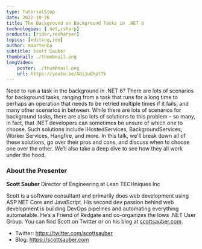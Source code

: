 ```yaml
---
type: TutorialStep
date: 2022-10-26
title: The Background on Background Tasks in .NET 6
technologies: [.net,csharp]
products: [rider,resharper]
topics: [editing,ide]
author: maartenba
subtitle: Scott Sauber
thumbnail: ./thumbnail.png
longVideo:
    poster: ./thumbnail.png
    url: https://youtu.be/A8i1uQhptTk
---
```


Need to run a task in the background in .NET 6? There are lots of scenarios for background tasks, ranging from a task that runs for a long time to perhaps an operation that needs to be retried multiple times if it fails, and many other scenarios in between. While there are lots of scenarios for background tasks, there are also lots of solutions to this problem – so many, in fact, that .NET developers can sometimes be unsure of which one to choose. Such solutions include IHostedServices, BackgroundServices, Worker Services, Hangfire, and more. In this talk, we'll break down all of these solutions, go over their pros and cons, and discuss when to choose one over the other. We’ll also take a deep dive to see how they all work under the hood.

### About the Presenter

**Scott Sauber** Director of Engineering at Lean TECHniques Inc

Scott is a software consultant and primarily does web development using ASP.NET Core and JavaScript. His second dev passion behind web development is building DevOps pipelines and automating everything automatable. He’s a Friend of Redgate and co-organizes the Iowa .NET User Group. You can find Scott on Twitter or on his blog at [scottsauber.com](https://scottsauber.com).

* Twitter: https://twitter.com/scottsauber
* Blog: https://scottsauber.com